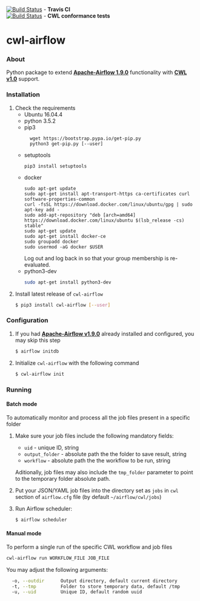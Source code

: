 [![Build Status](https://travis-ci.org/Barski-lab/cwl-airflow.svg?branch=master)](https://travis-ci.org/Barski-lab/cwl-airflow) -  **Travis CI**  
[![Build Status](https://ci.commonwl.org/buildStatus/icon?job=airflow-conformance)](https://ci.commonwl.org/job/airflow-conformance) - **CWL conformance tests**  

# cwl-airflow

### About
Python package to extend **[Apache-Airflow 1.9.0](https://github.com/apache/incubator-airflow)**
functionality with **[CWL v1.0](http://www.commonwl.org/v1.0/)** support.

### Installation
1. Check the requirements
    - Ubuntu 16.04.4
    - python 3.5.2
    - pip3
      ```
        wget https://bootstrap.pypa.io/get-pip.py
        python3 get-pip.py [--user]
      ```
    - setuptools
      ```
      pip3 install setuptools
      ```
    - docker
      ```
      sudo apt-get update
      sudo apt-get install apt-transport-https ca-certificates curl software-properties-common
      curl -fsSL https://download.docker.com/linux/ubuntu/gpg | sudo apt-key add -
      sudo add-apt-repository "deb [arch=amd64] https://download.docker.com/linux/ubuntu $(lsb_release -cs) stable"
      sudo apt-get update
      sudo apt-get install docker-ce
      sudo groupadd docker
      sudo usermod -aG docker $USER
      ```
      Log out and log back in so that your group membership is re-evaluated.
    - python3-dev
        ```bash
        sudo apt-get install python3-dev
        ```
2. Install latest release of `cwl-airflow`
    ```sh
    $ pip3 install cwl-airflow [--user]
    ```

### Configuration
1. If you had **[Apache-Airflow v1.9.0](https://github.com/apache/incubator-airflow)**
   already installed and configured, you may skip this step
    ```sh
    $ airflow initdb
    ```

2. Initialize `cwl-airflow` with the following command
    ```sh
    $ cwl-airflow init
    ```
    
### Running
#### Batch mode
To automatically monitor and process all the job files present in a specific folder
1. Make sure your job files include the following mandatory fields:
   - `uid` - unique ID, string
   - `output_folder` - absolute path the the folder to save result, string
   - `workflow` - absolute path the the workflow to be run, string
    
   Aditionally, job files may also include the `tmp_folder` parameter
   to point to the temporary folder absolute path. 
2. Put your JSON/YAML job files into the directory
   set as `jobs` in `cwl` section of `airflow.cfg` file
   (by default `~/airflow/cwl/jobs`)
3. Run Airflow scheduler:
   ```sh
   $ airflow scheduler
   ```
   
#### Manual mode
To perform a single run of the specific CWL workflow and job files 

```bash
cwl-airflow run WORKFLOW_FILE JOB_FILE
```
You may adjust the following arguments:
```bash
  -o, --outdir      Output directory, default current directory
  -t, --tmp         Folder to store temporary data, default /tmp
  -u, --uid         Unique ID, default random uuid
```
